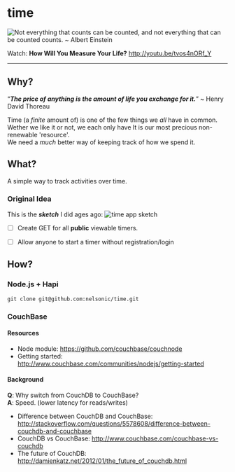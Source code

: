 time
====

![Not everything that counts can be counted,
and not everything that can be counted counts. ~ Albert Einstein
](http://i.imgur.com/ESOb79D.png "Not everything that counts can be counted")


Watch: **How Will You Measure Your Life?** http://youtu.be/tvos4nORf_Y

- - -

## Why?

“***The price of anything is the amount of life you exchange for it.***”
~ Henry David Thoreau

Time (a *finite* amount of) is one of the few things we *all* have in common. <br />
Wether we like it or not, we each only have
It is our most precious non-renewable 'resource'. <br />
We need a *much* better way of keeping track of how we spend it.

## What?

A simple way to track activities over time.

### Original Idea

This is the ***sketch*** I did ages ago:
![time app sketch](https://raw.github.com/nelsonic/nelsonic.github.io/master/img/time-app-sketch.jpeg)

- [ ] Create GET for all **public** viewable timers.
- [ ] Allow anyone to start a timer without registration/login


## How?

### Node.js + Hapi

```
git clone git@github.com:nelsonic/time.git
```

### CouchBase




#### Resources

- Node module: https://github.com/couchbase/couchnode
- Getting started: http://www.couchbase.com/communities/nodejs/getting-started

#### Background

**Q**: Why switch from CouchDB to CouchBase? <br />
**A**: Speed. (lower latency for reads/writes)

- Difference between CouchDB and CouchBase:
http://stackoverflow.com/questions/5578608/difference-between-couchdb-and-couchbase
- CouchDB vs CouchBase: http://www.couchbase.com/couchbase-vs-couchdb
- The future of CouchDB: http://damienkatz.net/2012/01/the_future_of_couchdb.html
